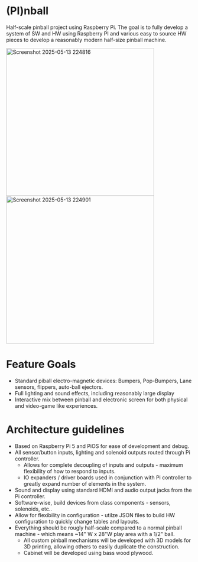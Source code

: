 # (PI)nball
Half-scale pinball project using Raspberry Pi.  The goal is to fully develop a system of SW and HW using Raspberry PI and various easy to source HW pieces to develop a reasonably modern half-size pinball machine.  

<img src="https://github.com/user-attachments/assets/57f19724-b2ef-4bbc-9d49-0114196ab59f" alt="Screenshot 2025-05-13 224816" width="400">
<img src="https://github.com/user-attachments/assets/b3703c41-70b1-40f0-bd77-2578b7076be8" alt="Screenshot 2025-05-13 224901" width="400"> 

# Feature Goals
- Standard piball electro-magnetic devices:  Bumpers, Pop-Bumpers, Lane sensors, flippers, auto-ball ejectors.
- Full lighting and sound effects, including reasonably large display
- Interactive mix between pinball and electronic screen for both physical and video-game like experiences.

# Architecture guidelines
-  Based on Raspberry Pi 5 and PiOS for ease of development and debug.
-  All sensor/button inputs, lighting and solenoid outputs routed through Pi controller.
    - Allows for complete decoupling of inputs and outputs - maximum flexibility of how to respond to inputs.
    - IO expanders / driver boards used in conjunction with Pi controller to greatly expand number of elements in the system.
-  Sound and display using standard HDMI and audio output jacks from the Pi controller.
-  Software-wise, build devices from class components - sensors, solenoids, etc..
-  Allow for flexibility in configuration - utilze JSON files to build HW configuration to quickly change tables and layouts.
-  Everything should be rougly half-scale compared to a normal pinball machine - which means ~14" W x 28"W play area with a 1/2" ball.
    -  All custom pinball mechanisms will be developed with 3D models for 3D printing, allowing others to easily duplicate the construction.
    -  Cabinet will be developed using bass wood plywood.
